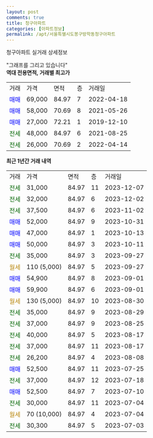 ```yaml
---
layout: post
comments: true
title: 청구아파트
categories: [아파트정보]
permalink: /apt/서울특별시도봉구방학동청구아파트
---
```


청구아파트 실거래 상세정보

<script type="text/javascript">
  google.charts.load('current', {'packages':['line', 'corechart']});
  google.charts.setOnLoadCallback(drawChart);

  function drawChart() {
    var data = new google.visualization.DataTable();
    data.addColumn('date', '거래일');
    data.addColumn('number', "매매");
    data.addColumn('number', "전세");
    data.addColumn('number', "전매");

    data.addRows([[new Date(Date.parse("2023-12-07")), null, 31000, null], [new Date(Date.parse("2023-12-02")), null, 32000, null], [new Date(Date.parse("2023-11-02")), null, 37500, null], [new Date(Date.parse("2023-10-31")), 52000, null, null], [new Date(Date.parse("2023-10-13")), 47000, null, null], [new Date(Date.parse("2023-10-11")), 50000, null, null], [new Date(Date.parse("2023-09-27")), null, 35000, null], [new Date(Date.parse("2023-09-27")), null, null, null], [new Date(Date.parse("2023-09-01")), 54900, null, null], [new Date(Date.parse("2023-09-01")), 59900, null, null], [new Date(Date.parse("2023-08-30")), null, null, null], [new Date(Date.parse("2023-08-29")), null, 35000, null], [new Date(Date.parse("2023-08-25")), null, 37000, null], [new Date(Date.parse("2023-08-17")), null, 40000, null], [new Date(Date.parse("2023-08-17")), null, 37000, null], [new Date(Date.parse("2023-08-08")), null, 26200, null], [new Date(Date.parse("2023-07-25")), 52500, null, null], [new Date(Date.parse("2023-07-18")), null, 37000, null], [new Date(Date.parse("2023-07-10")), 52500, null, null], [new Date(Date.parse("2023-07-04")), null, 30000, null], [new Date(Date.parse("2023-07-04")), null, null, null], [new Date(Date.parse("2023-07-03")), null, 30300, null]]);

    var options = {
      hAxis: {
        format: 'yyyy/MM/dd'
      },    
      lineWidth: 0,
      pointsVisible: true,    
      title: '최근 1년간 유형별 실거래가 분포',
      legend: { position: 'bottom' }
    };

    var formatter = new google.visualization.NumberFormat({pattern:'###,###'} );
    formatter.format(data, 1);
    formatter.format(data, 2);
    
    setTimeout(function() {
        var chart = new google.visualization.LineChart(document.getElementById('columnchart_material'));
        chart.draw(data, (options));
        document.getElementById('loading').style.display = 'none';
    }, 200);
  }
</script>


<div id="loading" style="z-index:20; display: block; margin-left: 0px">"그래프를 그리고 있습니다"</div>
<div id="columnchart_material" style="width: 95%; margin-left: 0px; display: block"></div>
<!-- contents start -->
<b>역대 전용면적, 거래별 최고가</b>
<table class="sortable">
    <tr>
      <td>거래</td>
      <td>가격</td>
      <td>면적</td>
      <td>층</td>
      <td>거래일</td>
    </tr>
        <tr>
          <td><a style="color: blue">매매</a></td>
          <td>69,000</td>
          <td>84.97</td>
          <td>7</td>
          <td>2022-04-18</td>
        </tr>            <tr>
          <td><a style="color: blue">매매</a></td>
          <td>58,000</td>
          <td>70.69</td>
          <td>8</td>
          <td>2021-05-26</td>
        </tr>            <tr>
          <td><a style="color: blue">매매</a></td>
          <td>27,000</td>
          <td>72.21</td>
          <td>1</td>
          <td>2019-12-10</td>
        </tr>        
        <tr>
              <td><a style="color: darkgreen">전세</a></td>
              <td>48,000</td>
              <td>84.97</td>
              <td>6</td>
              <td>2021-08-25</td>
            </tr>            <tr>
              <td><a style="color: darkgreen">전세</a></td>
              <td>26,000</td>
              <td>70.69</td>
              <td>2</td>
              <td>2022-04-14</td>
            </tr>        
    
</table>

<b>최근 1년간 거래 내역</b>

<table class="sortable">
    <tr>
      <td>거래</td>
      <td>가격</td>
      <td>면적</td>
      <td>층</td>
      <td>거래일</td>
    </tr>
    <tr>
      <td><a style="color: darkgreen">전세</a></td>
      <td>31,000</td>
      <td>84.97</td>
      <td>11</td>
      <td>2023-12-07</td>
    </tr>          <tr>
      <td><a style="color: darkgreen">전세</a></td>
      <td>32,000</td>
      <td>84.97</td>
      <td>6</td>
      <td>2023-12-02</td>
    </tr>          <tr>
      <td><a style="color: darkgreen">전세</a></td>
      <td>37,500</td>
      <td>84.97</td>
      <td>6</td>
      <td>2023-11-02</td>
    </tr>          <tr>
      <td><a style="color: blue">매매</a></td>
      <td>52,000</td>
      <td>84.97</td>
      <td>9</td>
      <td>2023-10-31</td>
    </tr>          <tr>
      <td><a style="color: blue">매매</a></td>
      <td>47,000</td>
      <td>84.97</td>
      <td>1</td>
      <td>2023-10-13</td>
    </tr>          <tr>
      <td><a style="color: blue">매매</a></td>
      <td>50,000</td>
      <td>84.97</td>
      <td>3</td>
      <td>2023-10-11</td>
    </tr>          <tr>
      <td><a style="color: darkgreen">전세</a></td>
      <td>35,000</td>
      <td>84.97</td>
      <td>3</td>
      <td>2023-09-27</td>
    </tr>          <tr>
      <td><a style="color: darkgoldenrod">월세</a></td>
      <td>110 (5,000)</td>
      <td>84.97</td>
      <td>5</td>
      <td>2023-09-27</td>
    </tr>          <tr>
      <td><a style="color: blue">매매</a></td>
      <td>54,900</td>
      <td>84.97</td>
      <td>8</td>
      <td>2023-09-01</td>
    </tr>          <tr>
      <td><a style="color: blue">매매</a></td>
      <td>59,900</td>
      <td>84.97</td>
      <td>6</td>
      <td>2023-09-01</td>
    </tr>          <tr>
      <td><a style="color: darkgoldenrod">월세</a></td>
      <td>130 (5,000)</td>
      <td>84.97</td>
      <td>10</td>
      <td>2023-08-30</td>
    </tr>          <tr>
      <td><a style="color: darkgreen">전세</a></td>
      <td>35,000</td>
      <td>84.97</td>
      <td>9</td>
      <td>2023-08-29</td>
    </tr>          <tr>
      <td><a style="color: darkgreen">전세</a></td>
      <td>37,000</td>
      <td>84.97</td>
      <td>9</td>
      <td>2023-08-25</td>
    </tr>          <tr>
      <td><a style="color: darkgreen">전세</a></td>
      <td>40,000</td>
      <td>84.97</td>
      <td>5</td>
      <td>2023-08-17</td>
    </tr>          <tr>
      <td><a style="color: darkgreen">전세</a></td>
      <td>37,000</td>
      <td>84.97</td>
      <td>11</td>
      <td>2023-08-17</td>
    </tr>          <tr>
      <td><a style="color: darkgreen">전세</a></td>
      <td>26,200</td>
      <td>84.97</td>
      <td>4</td>
      <td>2023-08-08</td>
    </tr>          <tr>
      <td><a style="color: blue">매매</a></td>
      <td>52,500</td>
      <td>84.97</td>
      <td>11</td>
      <td>2023-07-25</td>
    </tr>          <tr>
      <td><a style="color: darkgreen">전세</a></td>
      <td>37,000</td>
      <td>84.97</td>
      <td>12</td>
      <td>2023-07-18</td>
    </tr>          <tr>
      <td><a style="color: blue">매매</a></td>
      <td>52,500</td>
      <td>84.97</td>
      <td>7</td>
      <td>2023-07-10</td>
    </tr>          <tr>
      <td><a style="color: darkgreen">전세</a></td>
      <td>30,000</td>
      <td>84.97</td>
      <td>11</td>
      <td>2023-07-04</td>
    </tr>          <tr>
      <td><a style="color: darkgoldenrod">월세</a></td>
      <td>70 (10,000)</td>
      <td>84.97</td>
      <td>4</td>
      <td>2023-07-04</td>
    </tr>          <tr>
      <td><a style="color: darkgreen">전세</a></td>
      <td>30,300</td>
      <td>84.97</td>
      <td>5</td>
      <td>2023-07-03</td>
    </tr>      </table>
<!-- contents end -->    

